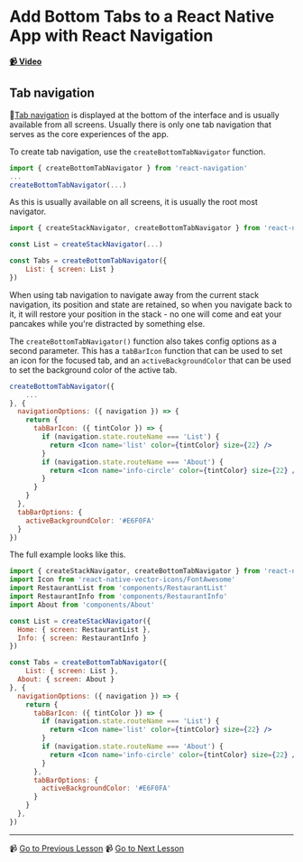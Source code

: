 # Add Bottom Tabs to a React Native App with React Navigation

**[📹 Video](https://egghead.io/lessons/react-native-add-bottom-tabs-to-a-react-native-app-with-react-navigation)**

## Tab navigation

🤔[Tab navigation](https://reactnavigation.org/docs/2.x/tab-based-navigation/) is displayed at the bottom of the interface and is usually available from all screens. Usually there is only one tab navigation that serves as the core experiences of the app.

To create tab navigation, use the `createBottomTabNavigator` function.

```jsx
import { createBottomTabNavigator } from 'react-navigation'
...
createBottomTabNavigator(...)
```

As this is usually available on all screens, it is usually the root most navigator.

```jsx
import { createStackNavigator, createBottomTabNavigator } from 'react-navigation'

const List = createStackNavigator(...)

const Tabs = createBottomTabNavigator({
	List: { screen: List }
})
```

When using tab navigation to navigate away from the current stack navigation, its position and state are retained, so when you navigate back to it, it will restore your position in the stack - no one will come and eat your pancakes while you're distracted by something else.

The `createBottomTabNavigator()` function also takes config options as a second parameter. This has a `tabBarIcon` function that can be used to set an icon for the focused tab, and an `activeBackgroundColor` that can be used to set the background color of the active tab.

```jsx
createBottomTabNavigator({
	...
}, {
  navigationOptions: ({ navigation }) => {
    return {
      tabBarIcon: ({ tintColor }) => {
        if (navigation.state.routeName === 'List') {
          return <Icon name='list' color={tintColor} size={22} />
        }
        if (navigation.state.routeName === 'About') {
          return <Icon name='info-circle' color={tintColor} size={22} />
        }
      }
    }
  },
  tabBarOptions: {
    activeBackgroundColor: '#E6F0FA'
  }
})
```

The full example looks like this.

```jsx
import { createStackNavigator, createBottomTabNavigator } from 'react-navigation'
import Icon from 'react-native-vector-icons/FontAwesome'
import RestaurantList from 'components/RestaurantList'
import RestaurantInfo from 'components/RestaurantInfo'
import About from 'components/About'

const List = createStackNavigator({
  Home: { screen: RestaurantList },
  Info: { screen: RestaurantInfo }
})

const Tabs = createBottomTabNavigator({
	List: { screen: List },
  About: { screen: About }
}, {
  navigationOptions: ({ navigation }) => {
    return {
      tabBarIcon: ({ tintColor }) => {
        if (navigation.state.routeName === 'List') {
          return <Icon name='list' color={tintColor} size={22} />
        }
        if (navigation.state.routeName === 'About') {
          return <Icon name='info-circle' color={tintColor} size={22} />
        }
      },
      tabBarOptions: {
        activeBackgroundColor: '#E6F0FA'
      }
    }
  },
})
```

---

📹 [Go to Previous Lesson](https://egghead.io/lessons/react-native-pass-data-between-screens-when-navigating-with-stacknavigator)
📹 [Go to Next Lesson](https://egghead.io/lessons/react-native-add-a-modal-screen-that-pops-up-from-the-bottom-with-react-navigation)
